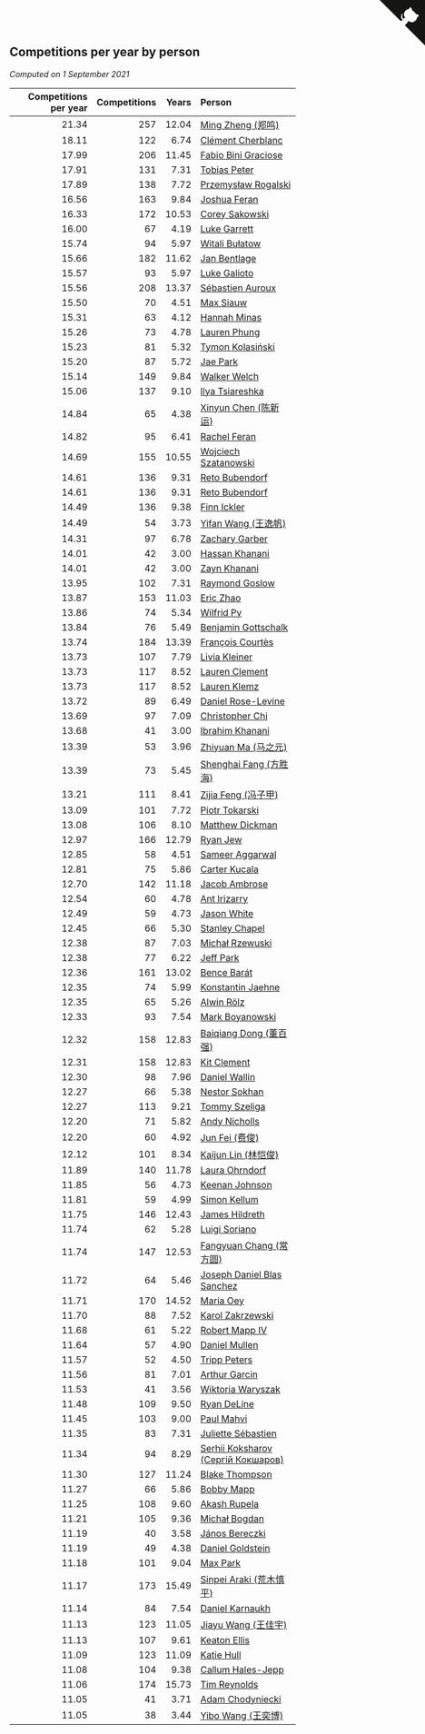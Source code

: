 ## Competitions per year by person

*Computed on  1 September 2021*

| Competitions per year | Competitions | Years | Person |
| ---: | ---: | ---: | :--- |
| 21.34 | 257 | 12.04 | [Ming Zheng (郑鸣)](https://www.worldcubeassociation.org/persons/2009ZHEN11) |
| 18.11 | 122 | 6.74 | [Clément Cherblanc](https://www.worldcubeassociation.org/persons/2014CHER05) |
| 17.99 | 206 | 11.45 | [Fabio Bini Graciose](https://www.worldcubeassociation.org/persons/2010GRAC02) |
| 17.91 | 131 | 7.31 | [Tobias Peter](https://www.worldcubeassociation.org/persons/2014PETE03) |
| 17.89 | 138 | 7.72 | [Przemysław Rogalski](https://www.worldcubeassociation.org/persons/2013ROGA02) |
| 16.56 | 163 | 9.84 | [Joshua Feran](https://www.worldcubeassociation.org/persons/2011FERA01) |
| 16.33 | 172 | 10.53 | [Corey Sakowski](https://www.worldcubeassociation.org/persons/2011SAKO01) |
| 16.00 | 67 | 4.19 | [Luke Garrett](https://www.worldcubeassociation.org/persons/2017GARR05) |
| 15.74 | 94 | 5.97 | [Witali Bułatow](https://www.worldcubeassociation.org/persons/2015BUAT01) |
| 15.66 | 182 | 11.62 | [Jan Bentlage](https://www.worldcubeassociation.org/persons/2010BENT01) |
| 15.57 | 93 | 5.97 | [Luke Galioto](https://www.worldcubeassociation.org/persons/2015GALI02) |
| 15.56 | 208 | 13.37 | [Sébastien Auroux](https://www.worldcubeassociation.org/persons/2008AURO01) |
| 15.50 | 70 | 4.51 | [Max Siauw](https://www.worldcubeassociation.org/persons/2017SIAU02) |
| 15.31 | 63 | 4.12 | [Hannah Minas](https://www.worldcubeassociation.org/persons/2017MINA04) |
| 15.26 | 73 | 4.78 | [Lauren Phung](https://www.worldcubeassociation.org/persons/2016PHUN02) |
| 15.23 | 81 | 5.32 | [Tymon Kolasiński](https://www.worldcubeassociation.org/persons/2016KOLA02) |
| 15.20 | 87 | 5.72 | [Jae Park](https://www.worldcubeassociation.org/persons/2015PARK24) |
| 15.14 | 149 | 9.84 | [Walker Welch](https://www.worldcubeassociation.org/persons/2011WELC01) |
| 15.06 | 137 | 9.10 | [Ilya Tsiareshka](https://www.worldcubeassociation.org/persons/2012TERE01) |
| 14.84 | 65 | 4.38 | [Xinyun Chen (陈新运)](https://www.worldcubeassociation.org/persons/2017CHEN36) |
| 14.82 | 95 | 6.41 | [Rachel Feran](https://www.worldcubeassociation.org/persons/2015FERA01) |
| 14.69 | 155 | 10.55 | [Wojciech Szatanowski](https://www.worldcubeassociation.org/persons/2011SZAT01) |
| 14.61 | 136 | 9.31 | [Reto Bubendorf](https://www.worldcubeassociation.org/persons/2012BUBE01) |
| 14.61 | 136 | 9.31 | [Reto Bubendorf](https://www.worldcubeassociation.org/persons/2012BUBE01) |
| 14.49 | 136 | 9.38 | [Finn Ickler](https://www.worldcubeassociation.org/persons/2012ICKL01) |
| 14.49 | 54 | 3.73 | [Yifan Wang (王逸帆)](https://www.worldcubeassociation.org/persons/2017WANY29) |
| 14.31 | 97 | 6.78 | [Zachary Garber](https://www.worldcubeassociation.org/persons/2014GARB01) |
| 14.01 | 42 | 3.00 | [Hassan Khanani](https://www.worldcubeassociation.org/persons/2018KHAN26) |
| 14.01 | 42 | 3.00 | [Zayn Khanani](https://www.worldcubeassociation.org/persons/2018KHAN28) |
| 13.95 | 102 | 7.31 | [Raymond Goslow](https://www.worldcubeassociation.org/persons/2014GOSL01) |
| 13.87 | 153 | 11.03 | [Eric Zhao](https://www.worldcubeassociation.org/persons/2010ZHAO19) |
| 13.86 | 74 | 5.34 | [Wilfrid Py](https://www.worldcubeassociation.org/persons/2016PYWI01) |
| 13.84 | 76 | 5.49 | [Benjamin Gottschalk](https://www.worldcubeassociation.org/persons/2016GOTT01) |
| 13.74 | 184 | 13.39 | [François Courtès](https://www.worldcubeassociation.org/persons/2008COUR01) |
| 13.73 | 107 | 7.79 | [Livia Kleiner](https://www.worldcubeassociation.org/persons/2013KLEI03) |
| 13.73 | 117 | 8.52 | [Lauren Clement](https://www.worldcubeassociation.org/persons/2013KLEM01) |
| 13.73 | 117 | 8.52 | [Lauren Klemz](https://www.worldcubeassociation.org/persons/2013KLEM01) |
| 13.72 | 89 | 6.49 | [Daniel Rose-Levine](https://www.worldcubeassociation.org/persons/2015ROSE01) |
| 13.69 | 97 | 7.09 | [Christopher Chi](https://www.worldcubeassociation.org/persons/2014CHIC01) |
| 13.68 | 41 | 3.00 | [Ibrahim Khanani](https://www.worldcubeassociation.org/persons/2018KHAN27) |
| 13.39 | 53 | 3.96 | [Zhiyuan Ma (马之元)](https://www.worldcubeassociation.org/persons/2017MAZH04) |
| 13.39 | 73 | 5.45 | [Shenghai Fang (方胜海)](https://www.worldcubeassociation.org/persons/2016FANG01) |
| 13.21 | 111 | 8.41 | [Zijia Feng (冯子甲)](https://www.worldcubeassociation.org/persons/2013FENG02) |
| 13.09 | 101 | 7.72 | [Piotr Tokarski](https://www.worldcubeassociation.org/persons/2013TOKA01) |
| 13.08 | 106 | 8.10 | [Matthew Dickman](https://www.worldcubeassociation.org/persons/2013DICK01) |
| 12.97 | 166 | 12.79 | [Ryan Jew](https://www.worldcubeassociation.org/persons/2008JEWR01) |
| 12.85 | 58 | 4.51 | [Sameer Aggarwal](https://www.worldcubeassociation.org/persons/2017AGGA01) |
| 12.81 | 75 | 5.86 | [Carter Kucala](https://www.worldcubeassociation.org/persons/2015KUCA01) |
| 12.70 | 142 | 11.18 | [Jacob Ambrose](https://www.worldcubeassociation.org/persons/2010AMBR01) |
| 12.54 | 60 | 4.78 | [Ant Irizarry](https://www.worldcubeassociation.org/persons/2016IRIZ02) |
| 12.49 | 59 | 4.73 | [Jason White](https://www.worldcubeassociation.org/persons/2016WHIT16) |
| 12.45 | 66 | 5.30 | [Stanley Chapel](https://www.worldcubeassociation.org/persons/2016CHAP04) |
| 12.38 | 87 | 7.03 | [Michał Rzewuski](https://www.worldcubeassociation.org/persons/2014RZEW01) |
| 12.38 | 77 | 6.22 | [Jeff Park](https://www.worldcubeassociation.org/persons/2015PARK08) |
| 12.36 | 161 | 13.02 | [Bence Barát](https://www.worldcubeassociation.org/persons/2008BARA01) |
| 12.35 | 74 | 5.99 | [Konstantin Jaehne](https://www.worldcubeassociation.org/persons/2015JAEH01) |
| 12.35 | 65 | 5.26 | [Alwin Rölz](https://www.worldcubeassociation.org/persons/2016ROLZ01) |
| 12.33 | 93 | 7.54 | [Mark Boyanowski](https://www.worldcubeassociation.org/persons/2014BOYA01) |
| 12.32 | 158 | 12.83 | [Baiqiang Dong (董百强)](https://www.worldcubeassociation.org/persons/2008DONG06) |
| 12.31 | 158 | 12.83 | [Kit Clement](https://www.worldcubeassociation.org/persons/2008CLEM01) |
| 12.30 | 98 | 7.96 | [Daniel Wallin](https://www.worldcubeassociation.org/persons/2013WALL03) |
| 12.27 | 66 | 5.38 | [Nestor Sokhan](https://www.worldcubeassociation.org/persons/2016SOKH01) |
| 12.27 | 113 | 9.21 | [Tommy Szeliga](https://www.worldcubeassociation.org/persons/2012SZEL01) |
| 12.20 | 71 | 5.82 | [Andy Nicholls](https://www.worldcubeassociation.org/persons/2015NICH04) |
| 12.20 | 60 | 4.92 | [Jun Fei (费俊)](https://www.worldcubeassociation.org/persons/2016FEIJ02) |
| 12.12 | 101 | 8.34 | [Kaijun Lin (林恺俊)](https://www.worldcubeassociation.org/persons/2013LINK01) |
| 11.89 | 140 | 11.78 | [Laura Ohrndorf](https://www.worldcubeassociation.org/persons/2009OHRN01) |
| 11.85 | 56 | 4.73 | [Keenan Johnson](https://www.worldcubeassociation.org/persons/2016JOHN30) |
| 11.81 | 59 | 4.99 | [Simon Kellum](https://www.worldcubeassociation.org/persons/2016KELL12) |
| 11.75 | 146 | 12.43 | [James Hildreth](https://www.worldcubeassociation.org/persons/2009HILD01) |
| 11.74 | 62 | 5.28 | [Luigi Soriano](https://www.worldcubeassociation.org/persons/2016SORI04) |
| 11.74 | 147 | 12.53 | [Fangyuan Chang (常方圆)](https://www.worldcubeassociation.org/persons/2009CHAN04) |
| 11.72 | 64 | 5.46 | [Joseph Daniel Blas Sanchez](https://www.worldcubeassociation.org/persons/2016SANC08) |
| 11.71 | 170 | 14.52 | [Maria Oey](https://www.worldcubeassociation.org/persons/2007OEYM01) |
| 11.70 | 88 | 7.52 | [Karol Zakrzewski](https://www.worldcubeassociation.org/persons/2014ZAKR01) |
| 11.68 | 61 | 5.22 | [Robert Mapp IV](https://www.worldcubeassociation.org/persons/2016IVRO01) |
| 11.64 | 57 | 4.90 | [Daniel Mullen](https://www.worldcubeassociation.org/persons/2016MULL04) |
| 11.57 | 52 | 4.50 | [Tripp Peters](https://www.worldcubeassociation.org/persons/2017PETE04) |
| 11.56 | 81 | 7.01 | [Arthur Garcin](https://www.worldcubeassociation.org/persons/2014GARC27) |
| 11.53 | 41 | 3.56 | [Wiktoria Waryszak](https://www.worldcubeassociation.org/persons/2018WARY01) |
| 11.48 | 109 | 9.50 | [Ryan DeLine](https://www.worldcubeassociation.org/persons/2012DELI01) |
| 11.45 | 103 | 9.00 | [Paul Mahvi](https://www.worldcubeassociation.org/persons/2012MAHV01) |
| 11.35 | 83 | 7.31 | [Juliette Sébastien](https://www.worldcubeassociation.org/persons/2014SEBA01) |
| 11.34 | 94 | 8.29 | [Serhii Koksharov (Сергій Кокшаров)](https://www.worldcubeassociation.org/persons/2013KOKS01) |
| 11.30 | 127 | 11.24 | [Blake Thompson](https://www.worldcubeassociation.org/persons/2010THOM03) |
| 11.27 | 66 | 5.86 | [Bobby Mapp](https://www.worldcubeassociation.org/persons/2015MAPP01) |
| 11.25 | 108 | 9.60 | [Akash Rupela](https://www.worldcubeassociation.org/persons/2012RUPE01) |
| 11.21 | 105 | 9.36 | [Michał Bogdan](https://www.worldcubeassociation.org/persons/2012BOGD01) |
| 11.19 | 40 | 3.58 | [János Bereczki](https://www.worldcubeassociation.org/persons/2018BERE01) |
| 11.19 | 49 | 4.38 | [Daniel Goldstein](https://www.worldcubeassociation.org/persons/2017GOLD01) |
| 11.18 | 101 | 9.04 | [Max Park](https://www.worldcubeassociation.org/persons/2012PARK03) |
| 11.17 | 173 | 15.49 | [Sinpei Araki (荒木慎平)](https://www.worldcubeassociation.org/persons/2006ARAK01) |
| 11.14 | 84 | 7.54 | [Daniel Karnaukh](https://www.worldcubeassociation.org/persons/2014KARN02) |
| 11.13 | 123 | 11.05 | [Jiayu Wang (王佳宇)](https://www.worldcubeassociation.org/persons/2010WANG53) |
| 11.13 | 107 | 9.61 | [Keaton Ellis](https://www.worldcubeassociation.org/persons/2012ELLI01) |
| 11.09 | 123 | 11.09 | [Katie Hull](https://www.worldcubeassociation.org/persons/2010HULL01) |
| 11.08 | 104 | 9.38 | [Callum Hales-Jepp](https://www.worldcubeassociation.org/persons/2012HALE01) |
| 11.06 | 174 | 15.73 | [Tim Reynolds](https://www.worldcubeassociation.org/persons/2005REYN01) |
| 11.05 | 41 | 3.71 | [Adam Chodyniecki](https://www.worldcubeassociation.org/persons/2017CHOD02) |
| 11.05 | 38 | 3.44 | [Yibo Wang (王奕博)](https://www.worldcubeassociation.org/persons/2018WANG39) |


<a href="https://github.com/jonatanklosko/wca_statistics" class="github-corner" aria-label="View source on Github"><svg width="80" height="80" viewBox="0 0 250 250" style="fill:#151513; color:#fff; position: absolute; top: 0; border: 0; right: 0;" aria-hidden="true"><path d="M0,0 L115,115 L130,115 L142,142 L250,250 L250,0 Z"></path><path d="M128.3,109.0 C113.8,99.7 119.0,89.6 119.0,89.6 C122.0,82.7 120.5,78.6 120.5,78.6 C119.2,72.0 123.4,76.3 123.4,76.3 C127.3,80.9 125.5,87.3 125.5,87.3 C122.9,97.6 130.6,101.9 134.4,103.2" fill="currentColor" style="transform-origin: 130px 106px;" class="octo-arm"></path><path d="M115.0,115.0 C114.9,115.1 118.7,116.5 119.8,115.4 L133.7,101.6 C136.9,99.2 139.9,98.4 142.2,98.6 C133.8,88.0 127.5,74.4 143.8,58.0 C148.5,53.4 154.0,51.2 159.7,51.0 C160.3,49.4 163.2,43.6 171.4,40.1 C171.4,40.1 176.1,42.5 178.8,56.2 C183.1,58.6 187.2,61.8 190.9,65.4 C194.5,69.0 197.7,73.2 200.1,77.6 C213.8,80.2 216.3,84.9 216.3,84.9 C212.7,93.1 206.9,96.0 205.4,96.6 C205.1,102.4 203.0,107.8 198.3,112.5 C181.9,128.9 168.3,122.5 157.7,114.1 C157.9,116.9 156.7,120.9 152.7,124.9 L141.0,136.5 C139.8,137.7 141.6,141.9 141.8,141.8 Z" fill="currentColor" class="octo-body"></path></svg></a><style>.github-corner:hover .octo-arm{animation:octocat-wave 560ms ease-in-out}@keyframes octocat-wave{0%,100%{transform:rotate(0)}20%,60%{transform:rotate(-25deg)}40%,80%{transform:rotate(10deg)}}@media (max-width:500px){.github-corner:hover .octo-arm{animation:none}.github-corner .octo-arm{animation:octocat-wave 560ms ease-in-out}}</style>
